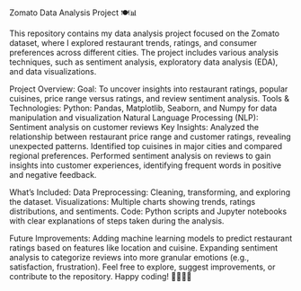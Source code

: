 Zomato Data Analysis Project 🍽️📊

This repository contains my data analysis project focused on the Zomato dataset, where I explored restaurant trends, ratings, and consumer preferences across different cities. The project includes various analysis techniques, such as sentiment analysis, exploratory data analysis (EDA), and data visualizations.

Project Overview:
Goal: To uncover insights into restaurant ratings, popular cuisines, price range versus ratings, and review sentiment analysis.
Tools & Technologies:
Python: Pandas, Matplotlib, Seaborn, and Numpy for data manipulation and visualization
Natural Language Processing (NLP): Sentiment analysis on customer reviews
Key Insights:
Analyzed the relationship between restaurant price range and customer ratings, revealing unexpected patterns.
Identified top cuisines in major cities and compared regional preferences.
Performed sentiment analysis on reviews to gain insights into customer experiences, identifying frequent words in positive and negative feedback.

What’s Included:
Data Preprocessing: Cleaning, transforming, and exploring the dataset.
Visualizations: Multiple charts showing trends, ratings distributions, and sentiments.
Code: Python scripts and Jupyter notebooks with clear explanations of steps taken during the analysis.

Future Improvements:
Adding machine learning models to predict restaurant ratings based on features like location and cuisine.
Expanding sentiment analysis to categorize reviews into more granular emotions (e.g., satisfaction, frustration).
Feel free to explore, suggest improvements, or contribute to the repository. Happy coding! 👨‍💻👩‍💻
